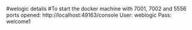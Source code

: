 #welogic details
#To start the docker machine with 7001, 7002 and 5556 ports opened:
http://localhost:49163/console
User: weblogic
Pass: welcome1